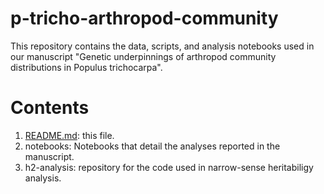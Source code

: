 # p-tricho-arthropod-community
This repository contains the data, scripts, and analysis notebooks used in our manuscript "Genetic underpinnings of arthropod community distributions in Populus trichocarpa".

# Contents
1. [README.md]([url](https://github.com/ssimon4/p-tricho-arthropod-community/blob/main/README.md)): this file.
2. notebooks: Notebooks that detail the analyses reported in the manuscript.
3. h2-analysis: repository for the code used in narrow-sense heritabiligy analysis.
